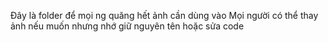 Đây là folder để mọi ng quăng hết ảnh cần dùng vào
Mọi người có thể thay ảnh nếu muốn nhưng nhớ giữ nguyên tên hoặc sửa code
